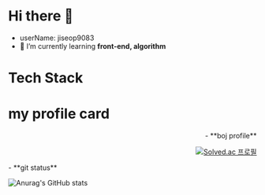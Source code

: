 # Hi there 👋

- userName: jiseop9083
- 🌱 I’m currently learning **front-end, algorithm**

# Tech Stack


# my profile card
<div style="text-align: right"> 
- **boj profile**
 
[![Solved.ac
프로필](http://mazassumnida.wtf/api/v2/generate_badge?boj=sinphi01)](https://solved.ac/sinphi01)

</div> 
<div style="text-align: left"> 
- **git status**
 
 ![Anurag's GitHub stats](https://github-readme-stats.vercel.app/api?username=jiseop9083&show_icons=true&theme=radical)
</div>
 
<!--
**jiseop9083/jiseop9083** is a ✨ _special_ ✨ repository because its `README.md` (this file) appears on your GitHub profile.

Here are some ideas to get you started:

- 🔭 I’m currently working on ...
- 
- 👯 I’m looking to collaborate on ...
- 🤔 I’m looking for help with ...
- 💬 Ask me about ...
- 📫 How to reach me: ...
- 😄 Pronouns: ...
- ⚡ Fun fact: ...
-->
